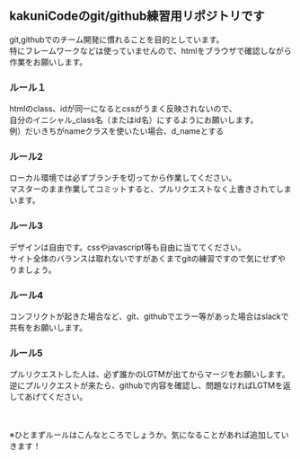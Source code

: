 ## kakuniCodeのgit/github練習用リポジトリです

git,githubでのチーム開発に慣れることを目的としています。<br>
特にフレームワークなどは使っていませんので、htmlをブラウザで確認しながら作業をお願いします。

### ルール１
htmlのclass、idが同一になるとcssがうまく反映されないので、<br>
自分のイニシャル_class名（またはid名）にするようにお願いします。<br>
例）だいきちがnameクラスを使いたい場合、d_nameとする

### ルール2
ローカル環境では必ずブランチを切ってから作業してください。<br>
マスターのまま作業してコミットすると、プルリクエストなく上書きされてしまいます。

### ルール3
デザインは自由です。cssやjavascript等も自由に当ててください。<br>
サイト全体のバランスは取れないですがあくまでgitの練習ですので気にせずやりましょう。

### ルール4
コンフリクトが起きた場合など、git、githubでエラー等があった場合はslackで共有をお願いします。

### ルール5
プルリクエストした人は、必ず誰かのLGTMが出てからマージをお願いします。<br>
逆にプルリクエストが来たら、githubで内容を確認し、問題なければLGTMを返してあげてください。

<br>
<br>
※ひとまずルールはこんなところでしょうか。気になることがあれば追加していきます！